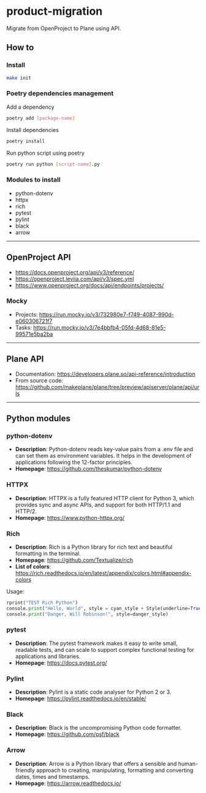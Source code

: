# product-migration

Migrate from OpenProject to Plane using API.

## How to

### Install

```bash
make init
```

### Poetry dependencies management

Add a dependency

```bash
poetry add [package-name]
```

Install dependencies

```bash
poetry install
```

Run python script using poetry

```bash
poetry run python [script-name].py
```

### Modules to install

* python-dotenv
* httpx
* rich
* pytest
* pylint
* black
* arrow

---

## OpenProject API

* https://docs.openproject.org/api/v3/reference/
* https://openproject.leviia.com/api/v3/spec.yml
* https://www.openproject.org/docs/api/endpoints/projects/

### Mocky

* Projects: https://run.mocky.io/v3/732980e7-f749-4087-990d-e060306721f7
* Tasks: https://run.mocky.io/v3/7e4bbfb4-05fd-4d68-81e5-99571e5ba2ba

---

## Plane API

* Documentation: https://developers.plane.so/api-reference/introduction
* From source code: https://github.com/makeplane/plane/tree/preview/apiserver/plane/api/urls

---

## Python modules

### python-dotenv

* **Description**: Python-dotenv reads key-value pairs from a .env file and can set them as environment variables. It helps in the development of applications following the 12-factor principles.
* **Homepage**: <https://github.com/theskumar/python-dotenv>

### HTTPX

* **Description**: HTTPX is a fully featured HTTP client for Python 3, which provides sync and async APIs, and support for both HTTP/1.1 and HTTP/2.
* **Homepage**: <https://www.python-httpx.org/>

### Rich

* **Description**: Rich is a Python library for rich text and beautiful formatting in the terminal.
* **Homepage**: <https://github.com/Textualize/rich>
* **List of colors**: <https://rich.readthedocs.io/en/latest/appendix/colors.html#appendix-colors>

Usage:

```python
rprint("TEST Rich Python")
console.print("Hello, World", style = cyan_style + Style(underline=True))
console.print("Danger, Will Robinson!", style=danger_style)
```

### pytest

* **Description**: The pytest framework makes it easy to write small, readable tests, and can scale to support complex functional testing for applications and libraries.
* **Homepage**: <https://docs.pytest.org/>

### Pylint

* **Description**: Pylint is a static code analyser for Python 2 or 3.
* **Homepage**: <https://pylint.readthedocs.io/en/stable/>

### Black

* **Description**: Black is the uncompromising Python code formatter.
* **Homepage**: <https://github.com/psf/black>

### Arrow

* **Description**: Arrow is a Python library that offers a sensible and human-friendly approach to creating, manipulating, formatting and converting dates, times and timestamps.
* **Homepage**: <https://arrow.readthedocs.io/>
